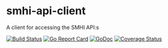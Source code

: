 # smhi-api-client
A client for accessing the SMHI API:s

[![Build Status](https://travis-ci.org/strangnet/smhi-api-client.svg?branch=master)](https://travis-ci.org/strangnet/smhi-api-client)
[![Go Report Card](https://goreportcard.com/badge/github.com/strangnet/smhi-api-client)](https://goreportcard.com/report/github.com/strangnet/smhi-api-client)
[![GoDoc](https://godoc.org/github.com/strangnet/smhi-api-client?status.svg)](https://godoc.org/github.com/strangnet/smhi-api-client)
[![Coverage Status](https://coveralls.io/repos/github/strangnet/smhi-api-client/badge.svg?branch=master)](https://coveralls.io/github/strangnet/smhi-api-client?branch=master)
